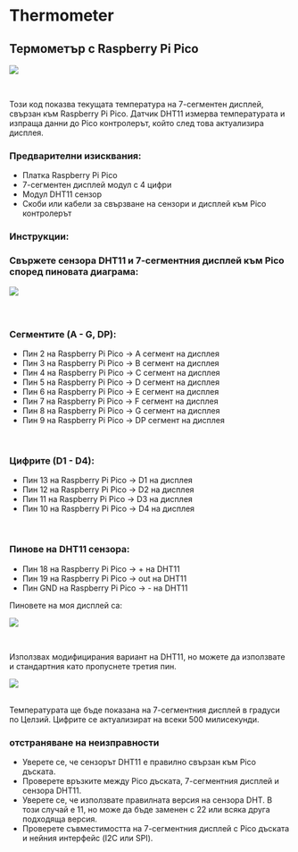 # Thermometer
<h2>Термометър с Raspberry Pi Pico</h2>

![](https://github.com/kele6man/Thermometer/blob/main/GIF.gif)

<br>


Този код показва текущата температура на 7-сегментен дисплей, свързан към Raspberry Pi Pico. Датчик DHT11 измерва температурата и изпраща данни до Pico контролерът, който след това актуализира дисплея.

<h3>Предварителни изисквания:</h3>
<ul>
  <li>Платка Raspberry Pi Pico</li>
  <li>7-сегментен дисплей модул с 4 цифри</li>
  <li>Модул DHT11 сензор</li>
  <li>Скоби или кабели за свързване на сензори и дисплей към Pico контролерът</li>
</ul>

<h3>Инструкции:<h3/>
Свържете сензора DHT11 и 7-сегментния дисплей към Pico според пиновата диаграма:
  
![](https://i.ibb.co/jJ428J9/Shema.jpg)

<br>

<h3>Сегментите (A - G, DP):</h3>
<ul>
  <li>Пин 2 на Raspberry Pi Pico -> A сегмент на дисплея</li>
  <li>Пин 3 на Raspberry Pi Pico -> B сегмент на дисплея</li>
  <li>Пин 4 на Raspberry Pi Pico -> C сегмент на дисплея</li>
  <li>Пин 5 на Raspberry Pi Pico -> D сегмент на дисплея</li>
  <li>Пин 6 на Raspberry Pi Pico -> E сегмент на дисплея</li>
  <li>Пин 7 на Raspberry Pi Pico -> F сегмент на дисплея</li>
  <li>Пин 8 на Raspberry Pi Pico -> G сегмент на дисплея</li>
  <li>Пин 9 на Raspberry Pi Pico -> DP сегмент на дисплея</li>
</ul>

<br>
<h3>Цифрите (D1 - D4):</h3>
<ul>
  <li>Пин 13 на Raspberry Pi Pico -> D1 на дисплея</li>
  <li>Пин 12 на Raspberry Pi Pico -> D2 на дисплея</li>
  <li>Пин 11 на Raspberry Pi Pico -> D3 на дисплея</li>
  <li>Пин 10 на Raspberry Pi Pico -> D4 на дисплея</li>
</ul>

<br>
<h3>Пинове на DHT11 сензора:</h3>
<ul>
  <li>Пин 18 на Raspberry Pi Pico -> + на DHT11</li>
  <li>Пин 19 на Raspberry Pi Pico -> out на DHT11</li>
  <li>Пин GND на Raspberry Pi Pico -> - на DHT11</li>
</ul>




Пиновете на моя дисплей са:

![](https://i.ibb.co/8c6Q7N9/4d7s.jpg)
  
<br>

Използвах модифицирания вариант на DHT11, но можете да използвате и стандартния като пропуснете третия пин.

![](https://i.ibb.co/w4ZvPB8/dht11.jpg)

<br>

</h3>
Температурата ще бъде показана на 7-сегментния дисплей в градуси по Целзий. Цифрите се актуализират на всеки 500 милисекунди.

<h3>отстраняване на неизправности</h3>
<ul>
  <li>Уверете се, че сензорът DHT11 е правилно свързан към Pico дъската.</li>
  <li>Проверете връзките между Pico дъската, 7-сегментния дисплей и сензора DHT11.</li>
  <li>Уверете се, че използвате правилната версия на сензора DHT. В този случай е 11, но може да бъде заменен с 22 или всяка друга подходяща версия.</li>
  <li>Проверете съвместимостта на 7-сегментния дисплей с Pico дъската и нейния интерфейс (I2C или SPI).</li>
</ul>

